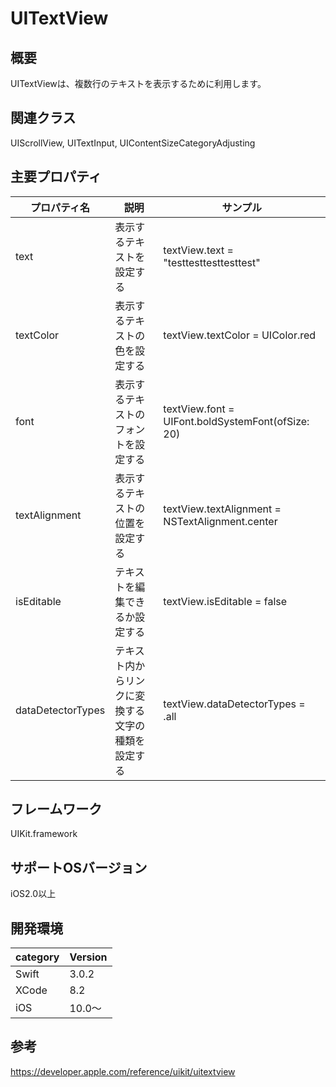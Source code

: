# UITextView

## 概要
UITextViewは、複数行のテキストを表示するために利用します。

## 関連クラス
UIScrollView, UITextInput, UIContentSizeCategoryAdjusting


## 主要プロパティ

|プロパティ名|説明|サンプル|
|---|---|---|
|text | 表示するテキストを設定する |  textView.text = "testtesttesttesttest" |
|textColor  | 表示するテキストの色を設定する | textView.textColor = UIColor.red |
|font | 表示するテキストのフォントを設定する | textView.font = UIFont.boldSystemFont(ofSize: 20) |
|textAlignment  |  表示するテキストの位置を設定する | textView.textAlignment = NSTextAlignment.center |
|isEditable  | テキストを編集できるか設定する | textView.isEditable = false |
|dataDetectorTypes  | テキスト内からリンクに変換する文字の種類を設定する | textView.dataDetectorTypes = .all |


## フレームワーク
UIKit.framework

## サポートOSバージョン
iOS2.0以上

## 開発環境
|category | Version| 
|---|---|
| Swift | 3.0.2 |
| XCode | 8.2 |
| iOS | 10.0〜 |

## 参考
https://developer.apple.com/reference/uikit/uitextview

